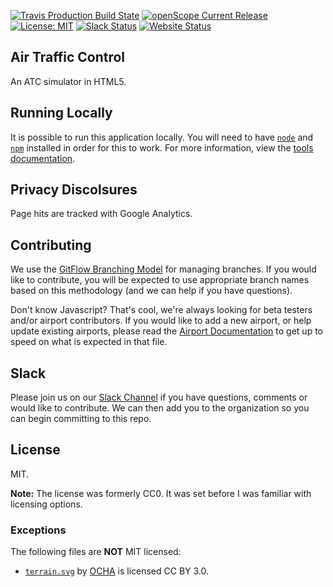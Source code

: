 [![Travis Production Build State](https://img.shields.io/travis/openscope/openscope/master.svg)](https://github.com/openscope/openscope/tree/master)
[![openScope Current Release](https://img.shields.io/github/release/openscope/openscope.svg)](https://github.com/openscope/openscope/releases)
[![License: MIT](https://img.shields.io/badge/license-MIT-blue.svg)](./LICENSE.md)
[![Slack Status](http://slack.openscope.co/badge.svg)](http://slack.openscope.co)
[![Website Status](https://img.shields.io/website-up-down-green-red/http/openscope.co.svg)](http://www.openscope.co)

## Air Traffic Control

An ATC simulator in HTML5.

## Running Locally

It is possible to run this application locally. You will need to have [`node`](https://nodejs.org/en/download/) and [`npm`](https://docs.npmjs.com/getting-started/installing-node) installed in order for this to work. For more information, view the [tools documentation](tools/README.md).

## Privacy Discolsures

Page hits are tracked with Google Analytics.

## Contributing

We use the [GitFlow Branching Model](http://nvie.com/posts/a-successful-git-branching-model) for managing branches.  If you would like to contribute, you will be expected to use appropriate branch names based on this methodology (and we can help if you have questions).

Don't know Javascript?  That's cool, we're always looking for beta testers and/or airport contributors.  If you would like to add a new airport, or help update existing airports, please read the [Airport Documentation]() to get up to speed on what is expected in that file.

## Slack

Please join us on our [Slack Channel](http://slack.openscope.co/) if you have questions, comments or would like to contribute.  We can then add you to the organization so you can begin committing to this repo.

## License

MIT.

**Note:** The license was formerly CC0. It was set before I was familiar with licensing options.

### Exceptions

The following files are **NOT** MIT licensed:

* [`terrain.svg`](http://www.flaticon.com/free-icon/mountain-summit_27798) by [OCHA](http://www.flaticon.com/authors/ocha) is licensed CC BY 3.0.
